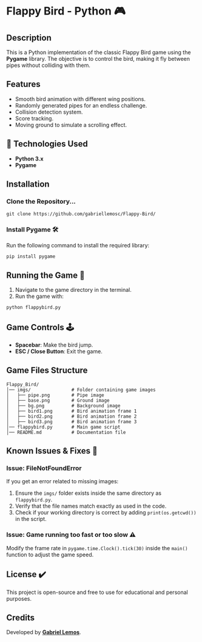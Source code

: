 # Flappy Bird - Python  🎮

## Description
This is a Python implementation of the classic Flappy Bird game using the **Pygame** library. The objective is to control the bird, making it fly between pipes without colliding with them.

## Features
- Smooth bird animation with different wing positions.
- Randomly generated pipes for an endless challenge.
- Collision detection system.
- Score tracking.
- Moving ground to simulate a scrolling effect.

## 🚀 Technologies Used
- **Python 3.x**
- **Pygame**

## Installation

### Clone the Repository...

```
git clone https://github.com/gabriellemosc/Flappy-Bird/
```

### Install Pygame 🛠️
Run the following command to install the required library:
```bash
pip install pygame
```

## Running the Game 🎯
1. Navigate to the game directory in the terminal.
2. Run the game with:
```bash
python flappybird.py
```

## Game Controls 🕹️
- **Spacebar**: Make the bird jump.
- **ESC / Close Button**: Exit the game.

## Game Files Structure
```
Flappy_Bird/
│── imgs/               # Folder containing game images
│   ├── pipe.png        # Pipe image
│   ├── base.png        # Ground image
│   ├── bg.png          # Background image
│   ├── bird1.png       # Bird animation frame 1
│   ├── bird2.png       # Bird animation frame 2
│   ├── bird3.png       # Bird animation frame 3
│── flappybird.py       # Main game script
│── README.md           # Documentation file
```

## Known Issues & Fixes 🔧
### Issue: FileNotFoundError
If you get an error related to missing images:
1. Ensure the `imgs/` folder exists inside the same directory as `flappybird.py`.
2. Verify that the file names match exactly as used in the code.
3. Check if your working directory is correct by adding `print(os.getcwd())` in the script.



### Issue: Game running too fast or too slow  ⚠️
Modify the frame rate in `pygame.time.Clock().tick(30)` inside the `main()` function to adjust the game speed.



## License ✔️
This project is open-source and free to use for educational and personal purposes.

## Credits
Developed by **<a href="https://github.com/gabriellemosc">Gabriel Lemos</a>**.


